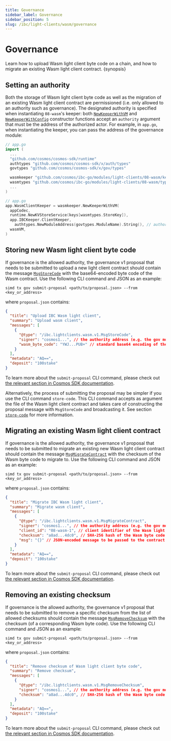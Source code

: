```yaml
---
title: Governance
sidebar_label: Governance
sidebar_position: 5
slug: /ibc/light-clients/wasm/governance
---
```


# Governance

Learn how to upload Wasm light client byte code on a chain, and how to migrate an existing Wasm light client contract. {synopsis}

## Setting an authority

Both the storage of Wasm light client byte code as well as the migration of an existing Wasm light client contract are permissioned (i.e. only allowed to an authority such as governance). The designated authority is specified when instantiating `08-wasm`'s keeper: both [`NewKeeperWithVM`](https://github.com/cosmos/ibc-go/blob/c95c22f45cb217d27aca2665af9ac60b0d2f3a0c/modules/light-clients/08-wasm/keeper/keeper.go#L33-L38) and [`NewKeeperWithConfig`](https://github.com/cosmos/ibc-go/blob/c95c22f45cb217d27aca2665af9ac60b0d2f3a0c/modules/light-clients/08-wasm/keeper/keeper.go#L52-L57) constructor functions accept an `authority` argument that must be the address of the authorized actor. For example, in `app.go`, when instantiating the keeper, you can pass the address of the governance module:

```go
// app.go
import (
  ...
  "github.com/cosmos/cosmos-sdk/runtime"
  authtypes "github.com/cosmos/cosmos-sdk/x/auth/types"
  govtypes "github.com/cosmos/cosmos-sdk/x/gov/types"

  wasmkeeper "github.com/cosmos/ibc-go/modules/light-clients/08-wasm/keeper"
  wasmtypes "github.com/cosmos/ibc-go/modules/light-clients/08-wasm/types"
  ...
)

// app.go
app.WasmClientKeeper = wasmkeeper.NewKeeperWithVM(
  appCodec,
  runtime.NewKVStoreService(keys[wasmtypes.StoreKey]),
  app.IBCKeeper.ClientKeeper,
 	authtypes.NewModuleAddress(govtypes.ModuleName).String(), // authority
  wasmVM,
)
```

## Storing new Wasm light client byte code

 If governance is the allowed authority, the governance v1 proposal that needs to be submitted to upload a new light client contract should contain the message [`MsgStoreCode`](https://github.com/cosmos/ibc-go/blob/f822b4fa7932a657420aba219c563e06c4465221/proto/ibc/lightclients/wasm/v1/tx.proto#L16-L23) with the base64-encoded byte code of the Wasm contract. Use the following CLI command and JSON as an example:

```shell
simd tx gov submit-proposal <path/to/proposal.json> --from <key_or_address>
```

where `proposal.json` contains:

```json
{
  "title": "Upload IBC Wasm light client",
  "summary": "Upload wasm client",
  "messages": [
    {
      "@type": "/ibc.lightclients.wasm.v1.MsgStoreCode",
      "signer": "cosmos1...", // the authority address (e.g. the gov module account address)
      "wasm_byte_code": "YWJ...PUB+" // standard base64 encoding of the Wasm contract byte code
    }
  ],
  "metadata": "AQ==",
  "deposit": "100stake"
}
```

To learn more about the `submit-proposal` CLI command, please check out [the relevant section in Cosmos SDK documentation](https://docs.cosmos.network/main/modules/gov#submit-proposal).

Alternatively, the process of submitting the proposal may be simpler if you use the CLI command `store-code`. This CLI command accepts as argument the file of the Wasm light client contract and takes care of constructing the proposal message with `MsgStoreCode` and broadcasting it. See section [`store-code`](./08-client.md#store-code) for more information.

## Migrating an existing Wasm light client contract

If governance is the allowed authority, the governance v1 proposal that needs to be submitted to migrate an existing new Wasm light client contract should contain the message [`MsgMigrateContract`](https://github.com/cosmos/ibc-go/blob/729cb090951b1e996427b2258cf72c49787b885a/proto/ibc/lightclients/wasm/v1/tx.proto#L51-L63) with the checksum of the Wasm byte code to migrate to. Use the following CLI command and JSON as an example:

```shell
simd tx gov submit-proposal <path/to/proposal.json> --from <key_or_address>
```

where `proposal.json` contains:

```json
{
  "title": "Migrate IBC Wasm light client",
  "summary": "Migrate wasm client",
  "messages": [
    {
      "@type": "/ibc.lightclients.wasm.v1.MsgMigrateContract",
      "signer": "cosmos1...", // the authority address (e.g. the gov module account address)
      "client_id": "08-wasm-1", // client identifier of the Wasm light client contract that will be migrated
      "checksum": "a8ad...4dc0", // SHA-256 hash of the Wasm byte code to migrate to, previously stored with MsgStoreCode
      "msg": "{}" // JSON-encoded message to be passed to the contract on migration
    }
  ],
  "metadata": "AQ==",
  "deposit": "100stake"
}
```

To learn more about the `submit-proposal` CLI command, please check out [the relevant section in Cosmos SDK documentation](https://docs.cosmos.network/main/modules/gov#submit-proposal).

## Removing an existing checksum

If governance is the allowed authority, the governance v1 proposal that needs to be submitted to remove a specific checksum from the list of allowed checksums should contain the message [`MsgRemoveChecksum`](https://github.com/cosmos/ibc-go/blob/729cb090951b1e996427b2258cf72c49787b885a/proto/ibc/lightclients/wasm/v1/tx.proto#L38-L46) with the checksum (of a corresponding Wasm byte code). Use the following CLI command and JSON as an example:

```shell
simd tx gov submit-proposal <path/to/proposal.json> --from <key_or_address>
```

where `proposal.json` contains:

```json
{
  "title": "Remove checksum of Wasm light client byte code",
  "summary": "Remove checksum",
  "messages": [
    {
      "@type": "/ibc.lightclients.wasm.v1.MsgRemoveChecksum",
      "signer": "cosmos1...", // the authority address (e.g. the gov module account address)
      "checksum": "a8ad...4dc0", // SHA-256 hash of the Wasm byte code that should be removed from the list of allowed checksums
    }
  ],
  "metadata": "AQ==",
  "deposit": "100stake"
}
```

To learn more about the `submit-proposal` CLI command, please check out [the relevant section in Cosmos SDK documentation](https://docs.cosmos.network/main/modules/gov#submit-proposal).

